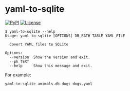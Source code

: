 # yaml-to-sqlite

[![PyPI](https://img.shields.io/pypi/v/yaml-to-sqlite.svg)](https://pypi.org/project/yaml-to-sqlite/)
[![License](https://img.shields.io/badge/license-Apache%202.0-blue.svg)](https://github.com/simonw/yaml-to-sqlite/blob/master/LICENSE)

```
$ yaml-to-sqlite --help
Usage: yaml-to-sqlite [OPTIONS] DB_PATH TABLE YAML_FILE

  Covert YAML files to SQLite

Options:
  --version  Show the version and exit.
  --pk TEXT
  --help     Show this message and exit.
```

For example:

    yaml-to-sqlite animals.db dogs dogs.yaml
